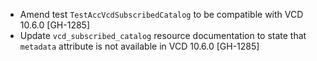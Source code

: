 * Amend test `TestAccVcdSubscribedCatalog` to be compatible with VCD 10.6.0 [GH-1285]
* Update `vcd_subscribed_catalog` resource documentation to state that `metadata` attribute is not available in
VCD 10.6.0 [GH-1285]